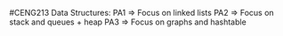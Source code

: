 #CENG213
Data Structures:
PA1 => Focus on linked lists
PA2 => Focus on stack and queues + heap
PA3 => Focus on graphs and hashtable

